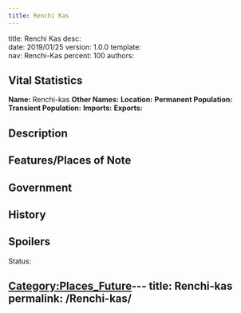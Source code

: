 ```yaml
---
title: Renchi Kas
---
```


title:		Renchi Kas
desc:		
date:		2019/01/25
version:	1.0.0
template:	
nav:		Renchi-Kas
percent:	100
authors:	
## Vital Statistics

**Name:** Renchi-kas
**Other Names:**
**Location:**
**Permanent Population:**
**Transient Population:**
**Imports:**
**Exports:**

## Description

## Features/Places of Note

## Government

## History

## Spoilers

<spoiler text="Spoilers">Status: </spoiler>

[Category:Places_Future](Category:Places_Future "wikilink")---
title: Renchi-kas
permalink: /Renchi-kas/
---

